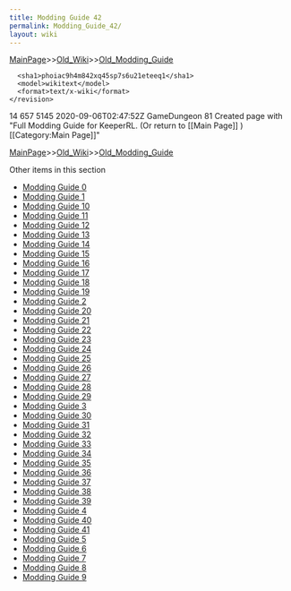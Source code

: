```yaml
---
title: Modding Guide 42
permalink: Modding_Guide_42/
layout: wiki
---
```


[MainPage](/keeperrl_wiki/ "wikilink")>>[Old_Wiki](/keeperrl_wiki/Old_Wiki "wikilink")>>[Old_Modding_Guide](/keeperrl_wiki/Old_Modding_Guide "wikilink")

      <sha1>phoiac9h4m842xq45sp7s6u21eteeq1</sha1>
      <model>wikitext</model>
      <format>text/x-wiki</format>
    </revision>
  </page>
  <page>
    <title>Category:Modding Guide</title>
    <ns>14</ns>
    <id>657</id>
    <revision>
      <id>5145</id>
      <timestamp>2020-09-06T02:47:52Z</timestamp>
      <contributor>
        <username>GameDungeon</username>
        <id>81</id>
      </contributor>
      <comment>Created page with &quot;Full Modding Guide for KeeperRL. (Or return to [[Main Page]] )  [[Category:Main Page]]&quot;</comment>
      

[MainPage](/keeperrl_wiki/ "wikilink")>>[Old_Wiki](/keeperrl_wiki/Old_Wiki "wikilink")>>[Old_Modding_Guide](/keeperrl_wiki/Old_Modding_Guide "wikilink")

Other items in this section
-    [Modding Guide 0](/keeperrl_wiki/Modding_Guide_0 "wikilink")
-    [Modding Guide 1](/keeperrl_wiki/Modding_Guide_1 "wikilink")
-    [Modding Guide 10](/keeperrl_wiki/Modding_Guide_10 "wikilink")
-    [Modding Guide 11](/keeperrl_wiki/Modding_Guide_11 "wikilink")
-    [Modding Guide 12](/keeperrl_wiki/Modding_Guide_12 "wikilink")
-    [Modding Guide 13](/keeperrl_wiki/Modding_Guide_13 "wikilink")
-    [Modding Guide 14](/keeperrl_wiki/Modding_Guide_14 "wikilink")
-    [Modding Guide 15](/keeperrl_wiki/Modding_Guide_15 "wikilink")
-    [Modding Guide 16](/keeperrl_wiki/Modding_Guide_16 "wikilink")
-    [Modding Guide 17](/keeperrl_wiki/Modding_Guide_17 "wikilink")
-    [Modding Guide 18](/keeperrl_wiki/Modding_Guide_18 "wikilink")
-    [Modding Guide 19](/keeperrl_wiki/Modding_Guide_19 "wikilink")
-    [Modding Guide 2](/keeperrl_wiki/Modding_Guide_2 "wikilink")
-    [Modding Guide 20](/keeperrl_wiki/Modding_Guide_20 "wikilink")
-    [Modding Guide 21](/keeperrl_wiki/Modding_Guide_21 "wikilink")
-    [Modding Guide 22](/keeperrl_wiki/Modding_Guide_22 "wikilink")
-    [Modding Guide 23](/keeperrl_wiki/Modding_Guide_23 "wikilink")
-    [Modding Guide 24](/keeperrl_wiki/Modding_Guide_24 "wikilink")
-    [Modding Guide 25](/keeperrl_wiki/Modding_Guide_25 "wikilink")
-    [Modding Guide 26](/keeperrl_wiki/Modding_Guide_26 "wikilink")
-    [Modding Guide 27](/keeperrl_wiki/Modding_Guide_27 "wikilink")
-    [Modding Guide 28](/keeperrl_wiki/Modding_Guide_28 "wikilink")
-    [Modding Guide 29](/keeperrl_wiki/Modding_Guide_29 "wikilink")
-    [Modding Guide 3](/keeperrl_wiki/Modding_Guide_3 "wikilink")
-    [Modding Guide 30](/keeperrl_wiki/Modding_Guide_30 "wikilink")
-    [Modding Guide 31](/keeperrl_wiki/Modding_Guide_31 "wikilink")
-    [Modding Guide 32](/keeperrl_wiki/Modding_Guide_32 "wikilink")
-    [Modding Guide 33](/keeperrl_wiki/Modding_Guide_33 "wikilink")
-    [Modding Guide 34](/keeperrl_wiki/Modding_Guide_34 "wikilink")
-    [Modding Guide 35](/keeperrl_wiki/Modding_Guide_35 "wikilink")
-    [Modding Guide 36](/keeperrl_wiki/Modding_Guide_36 "wikilink")
-    [Modding Guide 37](/keeperrl_wiki/Modding_Guide_37 "wikilink")
-    [Modding Guide 38](/keeperrl_wiki/Modding_Guide_38 "wikilink")
-    [Modding Guide 39](/keeperrl_wiki/Modding_Guide_39 "wikilink")
-    [Modding Guide 4](/keeperrl_wiki/Modding_Guide_4 "wikilink")
-    [Modding Guide 40](/keeperrl_wiki/Modding_Guide_40 "wikilink")
-    [Modding Guide 41](/keeperrl_wiki/Modding_Guide_41 "wikilink")
-    [Modding Guide 5](/keeperrl_wiki/Modding_Guide_5 "wikilink")
-    [Modding Guide 6](/keeperrl_wiki/Modding_Guide_6 "wikilink")
-    [Modding Guide 7](/keeperrl_wiki/Modding_Guide_7 "wikilink")
-    [Modding Guide 8](/keeperrl_wiki/Modding_Guide_8 "wikilink")
-    [Modding Guide 9](/keeperrl_wiki/Modding_Guide_9 "wikilink")
